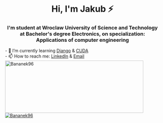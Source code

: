 <h1 align="center"> Hi, I'm Jakub ⚡</h1>
<h3 align="center">I'm student at Wroclaw University of Science and Technology at  Bachelor's degree Electronics, on specialization: Applications of computer engineering</h3>

<a target="_blank" align="center">
- 🌱 I’m currently learning <a href="https://github.com/Bananek96/p_w_i">Django</a> & <a href="https://github.com/Bananek96/organizacja_komputerow">CUDA</a><br/>
- 📫 How to reach me: <a href="https://www.linkedin.com/in/jakub-banasiak-57aa3b25b/">LinkedIn</a> & <a href="mailto:Banasiak_Jakub@wp.pl">Email</a><br/>
</a>
<a href="https://github.com/Bananek96">
<img width=450 height=170 align="center" alt="Bananek96" src="https://github-readme-stats.vercel.app/api?username=Bananek96&theme=dracula&show_icons=true&bg_color=0D1117&hide_border=true&count_private=false" />
</a><br/>
<a href="https://github.com/Bananek96">
<img align="center" alt="Bananek96" src="https://github-readme-stats.vercel.app/api/top-langs/?username=Bananek96&theme=dracula&layout=compact&bg_color=0D1117&hide_border=true&count_private=false" />
</a>

<!--
**Bananek96/Bananek96** is a ✨ _special_ ✨ repository because its `README.md` (this file) appears on your GitHub profile.

Here are some ideas to get you started:

- 🔭 I’m currently working on ...
- 🌱 I’m currently learning ...
- 👯 I’m looking to collaborate on ...
- 🤔 I’m looking for help with ...
- 💬 Ask me about ...
- 📫 How to reach me: ...
- 😄 Pronouns: ...
- ⚡ Fun fact: ...
-->
